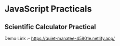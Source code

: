 # JavaScript Practicals

## Scientific Calculator Practical

Demo Link :- https://quiet-manatee-45801e.netlify.app/
